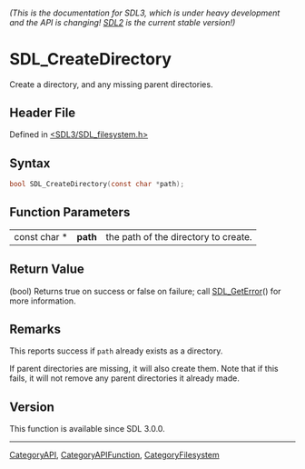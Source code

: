 ###### (This is the documentation for SDL3, which is under heavy development and the API is changing! [SDL2](https://wiki.libsdl.org/SDL2/) is the current stable version!)
# SDL_CreateDirectory

Create a directory, and any missing parent directories.

## Header File

Defined in [<SDL3/SDL_filesystem.h>](https://github.com/libsdl-org/SDL/blob/main/include/SDL3/SDL_filesystem.h)

## Syntax

```c
bool SDL_CreateDirectory(const char *path);
```

## Function Parameters

|              |          |                                      |
| ------------ | -------- | ------------------------------------ |
| const char * | **path** | the path of the directory to create. |

## Return Value

(bool) Returns true on success or false on failure; call
[SDL_GetError](SDL_GetError)() for more information.

## Remarks

This reports success if `path` already exists as a directory.

If parent directories are missing, it will also create them. Note that if
this fails, it will not remove any parent directories it already made.

## Version

This function is available since SDL 3.0.0.

----
[CategoryAPI](CategoryAPI), [CategoryAPIFunction](CategoryAPIFunction), [CategoryFilesystem](CategoryFilesystem)

